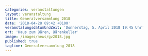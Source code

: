 ```yaml
---
categories: veranstaltungen
layout: veranstaltung
title: Generalversammlung 2018
date: '2018-04-28 09:42 +0100'
veranstalungsdatumUndZeit: 'Donnerstag, 5. April 2018 19:45 Uhr'
ort: 'Haus zum Bären, Bärenkeller'
image: /images/news/gv2018.jpg
published: true
tagline: Generalversammlung 2018
---
```

